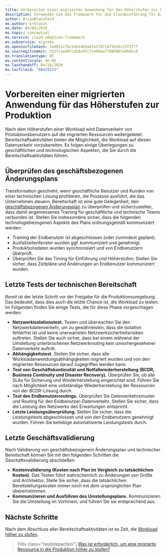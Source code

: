 ```yaml
---
title: Vorbereiten einer migrierten Anwendung für das Höherstufen zur Produktion
description: Verwenden Sie das Framework für die Cloudeinführung für Azure, um sich mit der Überprüfung vertraut zu machen, die beim Vorbereiten einer migrierten Anwendung für die Höherstufung in die Produktion durchgeführt wird.
author: BrianBlanchard
ms.author: brblanch
ms.date: 04/04/2019
ms.topic: conceptual
ms.service: cloud-adoption-framework
ms.subservice: migrate
ms.openlocfilehash: 2ad912c7bc2e61465a81e278714f5018c2373f7f
ms.sourcegitcommit: 7d3fc1e407cd18c4fc7c4964a77885907a9b85c0
ms.translationtype: HT
ms.contentlocale: de-DE
ms.lasthandoff: 04/16/2020
ms.locfileid: "80429233"
---
```

# <a name="prepare-a-migrated-application-for-production-promotion"></a>Vorbereiten einer migrierten Anwendung für das Höherstufen zur Produktion

Nach dem Höherstufen einer Workload wird Datenverkehr von Produktionsbenutzern auf die migrierten Ressourcen weitergeleitet. Bereitschaftsaktivitäten bieten die Möglichkeit, die Workload auf diesen Datenverkehr vorzubereiten. Es folgen einige Überlegungen zu geschäftlichen und technologischen Aspekten, die Sie durch die Bereitschaftsaktivitäten führen.

## <a name="validate-the-business-change-plan"></a>Überprüfen des geschäftsbezogenen Änderungsplans

Transformation geschieht, wenn geschäftliche Benutzer und Kunden von einer technischen Lösung profitieren, die Prozesse ausführt, die das Unternehmen steuern. Bereitschaft ist eine gute Gelegenheit, den [geschäftsbezogenen Änderungsplan](./business-change-plan.md) zu überprüfen und sicherzustellen, dass damit angemessenes Training für geschäftliche und technische Teams verbunden ist. Stellen Sie insbesondere sicher, dass die folgenden technologiebezogenen Aspekte des Plans ordnungsgemäß kommuniziert werden:

- Training der Endbenutzer ist abgeschlossen (oder zumindest geplant).
- Ausfallzeitenfenster wurden ggf. kommuniziert und genehmigt.
- Produktionsdaten wurden synchronisiert und von Endbenutzern überprüft.
- Überprüfen Sie das Timing für Einführung und Höherstufen; Stellen Sie sicher, dass Zeitpläne und Änderungen an Endbenutzer kommuniziert wurden.

## <a name="final-technical-readiness-tests"></a>Letzte Tests der technischen Bereitschaft

*Bereit* ist der letzte Schritt vor der Freigabe für die Produktionsumgebung. Das bedeutet, dass dies auch die letzte Chance ist, die Workload zu testen. Im Folgenden finden Sie einige Tests, die für diese Phase vorgeschlagen werden:

- **Netzwerkisolationstest.** Testen und überwachen Sie den Netzwerkdatenverkehr, um zu gewährleisten, dass die Isolation fehlerfrei ist und keine unerwarteten Netzwerksicherheitsrisiken auftreten. Stellen Sie auch sicher, dass bei einem während der Umstellung unterbrochenen Netzwerkrouting kein unvorhergesehener Datenverkehr auftritt.
- **Abhängigkeitstest.** Stellen Sie sicher, dass alle Workloadanwendungsabhängigkeiten migriert wurden und von den migrierten Ressourcen darauf zugegriffen werden kann.
- **Test von Geschäftskontinuität und Notfallwiederherstellung (BCDR, Business Continuity und Disaster Recovery).** Überprüfen Sie, ob alle SLAs für Sicherung und Wiederherstellung eingerichtet sind. Führen Sie nach Möglichkeit eine vollständige Wiederherstellung der Ressourcen von der BCDR-Lösung durch.
- **Test des Endbenutzerroutings.** Überprüfen Sie Datenverkehrsmuster und Routing für den Endbenutzer-Datenverkehr. Stellen Sie sicher, dass die Leistung des Netzwerks den Erwartungen entspricht.
- **Letzte Leistungsüberprüfung.** Stellen Sie sicher, dass die Leistungstests abgeschlossen und von den Endbenutzern genehmigt wurden. Führen Sie beliebige automatisierte Leistungstests durch.

## <a name="final-business-validation"></a>Letzte Geschäftsvalidierung

Nach Validierung von geschäftsbezogenem Änderungsplan und technischer Bereitschaft können Sie mit den folgenden Schritten die Geschäftsvalidierung abschließen:

- **Kostenvalidierung (Kosten nach Plan im Vergleich zu tatsächlichen Kosten).** Das Testen führt wahrscheinlich zu Änderungen von Größe und Architektur. Stelle Sie sicher, dass die tatsächlichen Bereitstellungskosten immer noch mit dem ursprünglichen Plan übereinstimmen.
- **Kommunizieren und Ausführen des Umstellungsplans.** Kommunizieren Sie die Umstellung im Vorhinein, und führen Sie sie entsprechend aus.

## <a name="next-steps"></a>Nächste Schritte

Nach dem Abschluss aller Bereitschaftsaktivitäten ist es Zeit, die [Workload höher zu stufen](./promote.md).

> [!div class="nextstepaction"]
> [Was ist erforderlich, um eine migrierte Ressource in die Produktion höher zu stufen?](./promote.md)
